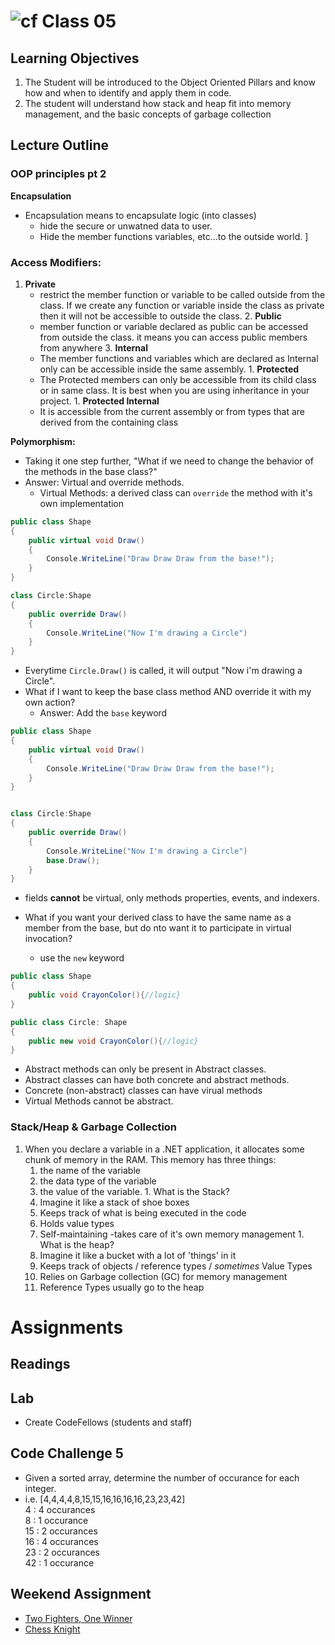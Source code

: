 # ![cf](http://i.imgur.com/7v5ASc8.png) Class 05

## Learning Objectives
1. The Student will be introduced to the Object Oriented Pillars and know how and when to identify and apply them in code.
1. The student will understand how stack and heap fit into memory management, and the basic concepts of garbage collection

## Lecture Outline

### OOP principles pt 2

**Encapsulation**
- Encapsulation means to encapsulate logic (into classes)
  - hide the secure or unwatned data to user. 
  - Hide the member functions variables, etc...to the outside world. 
]

### Access Modifiers:

  1. **Private**
        - restrict the member function or variable to be called outside from the class. If we create any
          function or variable inside the class as private then it will not be accessible to outside the class. 
    2. **Public**
       - member function or variable declared as public can be accessed from outside the class. it means you can access public members from anywhere
    3. **Internal**
       - The member functions and variables which are declared as Internal only can be accessible inside the same assembly.
    1. **Protected**
       - The Protected members can only be accessible from its child class or in same class. It is best when you are using inheritance in your project.
    1. **Protected Internal**
       - It is accessible from the current assembly or from types that are derived from the containing class


**Polymorphism:** <br />
  - Taking it one step further, "What if we need to change the behavior of the methods in the base class?"
  - Answer: Virtual and override methods.
    - Virtual Methods: a derived class can `override` the method with it's own implementation

```csharp
public class Shape
{
    public virtual void Draw()
    {
        Console.WriteLine("Draw Draw Draw from the base!");
    }
}

class Circle:Shape
{
    public override Draw()
    {
        Console.WriteLine("Now I'm drawing a Circle")
    }
}
```
- Everytime `Circle.Draw()` is called, it will output "Now i'm drawing a Circle".
- What if I want to keep the base class method AND override it with my own action? 
    - Answer: Add the `base` keyword

```csharp
public class Shape
{
    public virtual void Draw()
    {
        Console.WriteLine("Draw Draw Draw from the base!");
    }
}


class Circle:Shape
{
    public override Draw()
    {
        Console.WriteLine("Now I'm drawing a Circle")
        base.Draw();
    }
}

```

- fields **cannot** be virtual, only methods properties, events, and indexers. 

- What if you want your derived class to have the same name as a member from the base, but do nto want it to participate in virtual invocation?
  - use the `new` keyword

```csharp
public class Shape
{
    public void CrayonColor(){//logic}
}

public class Circle: Shape
{
    public new void CrayonColor(){//logic}
}
```

- Abstract methods can only be present in Abstract classes. 
- Abstract classes can have both concrete and abstract methods.
- Concrete (non-abstract) classes can have virual methods
- Virtual Methods cannot be abstract. 

### **Stack/Heap & Garbage Collection**
   1. When you declare a variable in a .NET application, 
         it allocates some chunk of memory in the RAM. This memory has three things: 
        1. the name of the variable
        2. the data type of the variable
        3. the value of the variable.
    1. What is the Stack?
       1. Imagine it like a stack of shoe boxes 
       1. Keeps track of what is being executed in the code
       1. Holds value types
       1. Self-maintaining -takes care of it's own memory management
    1. What is the heap?
       1. Imagine it like a bucket with a lot of 'things' in it
       1. Keeps track of objects / reference types / *sometimes* Value Types
       1. Relies on Garbage collection (GC) for memory management
       1. Reference Types usually go to the heap

# Assignments

## Readings

## Lab
- Create CodeFellows (students and staff)

## Code Challenge 5
- Given a sorted array, determine the number of occurance for each integer. 
- i.e. [4,4,4,4,8,15,15,16,16,16,16,23,23,42] <br/>
4 : 4 occurances <br />
8 : 1 occurance<br />
15 : 2 occurances<br />
16 : 4 occurances<br />
23 : 2 occurances<br />
42 : 1 occurance<br />

## Weekend Assignment
- [Two Fighters, One Winner](https://www.codewars.com/kata/two-fighters-one-winner)
- [Chess Knight](https://www.codewars.com/kata/chess-fun-number-3-chess-knight)